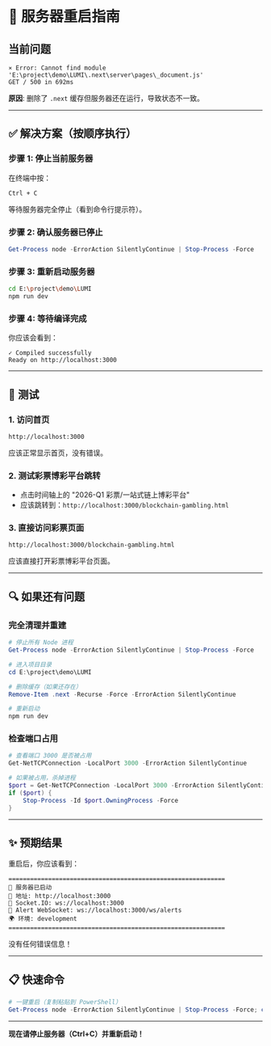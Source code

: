 # 🚨 服务器重启指南

## 当前问题

```
⨯ Error: Cannot find module 'E:\project\demo\LUMI\.next\server\pages\_document.js'
GET / 500 in 692ms
```

**原因**: 删除了 `.next` 缓存但服务器还在运行，导致状态不一致。

---

## ✅ 解决方案（按顺序执行）

### 步骤 1: 停止当前服务器

在终端中按：
```
Ctrl + C
```

等待服务器完全停止（看到命令行提示符）。

### 步骤 2: 确认服务器已停止

```powershell
Get-Process node -ErrorAction SilentlyContinue | Stop-Process -Force
```

### 步骤 3: 重新启动服务器

```bash
cd E:\project\demo\LUMI
npm run dev
```

### 步骤 4: 等待编译完成

你应该会看到：
```
✓ Compiled successfully
Ready on http://localhost:3000
```

---

## 🧪 测试

### 1. 访问首页
```
http://localhost:3000
```

应该正常显示首页，没有错误。

### 2. 测试彩票博彩平台跳转

- 点击时间轴上的 "2026-Q1 彩票/一站式链上博彩平台"
- 应该跳转到：`http://localhost:3000/blockchain-gambling.html`

### 3. 直接访问彩票页面
```
http://localhost:3000/blockchain-gambling.html
```

应该直接打开彩票博彩平台页面。

---

## 🔍 如果还有问题

### 完全清理并重建

```powershell
# 停止所有 Node 进程
Get-Process node -ErrorAction SilentlyContinue | Stop-Process -Force

# 进入项目目录
cd E:\project\demo\LUMI

# 删除缓存（如果还存在）
Remove-Item .next -Recurse -Force -ErrorAction SilentlyContinue

# 重新启动
npm run dev
```

### 检查端口占用

```powershell
# 查看端口 3000 是否被占用
Get-NetTCPConnection -LocalPort 3000 -ErrorAction SilentlyContinue

# 如果被占用，杀掉进程
$port = Get-NetTCPConnection -LocalPort 3000 -ErrorAction SilentlyContinue
if ($port) {
    Stop-Process -Id $port.OwningProcess -Force
}
```

---

## ✨ 预期结果

重启后，你应该看到：

```
============================================================
🚀 服务器已启动
📍 地址: http://localhost:3000
🔌 Socket.IO: ws://localhost:3000
🦢 Alert WebSocket: ws://localhost:3000/ws/alerts
🌍 环境: development
============================================================
```

没有任何错误信息！

---

## 📋 快速命令

```powershell
# 一键重启（复制粘贴到 PowerShell）
Get-Process node -ErrorAction SilentlyContinue | Stop-Process -Force; cd E:\project\demo\LUMI; npm run dev
```

---

**现在请停止服务器（Ctrl+C）并重新启动！**




